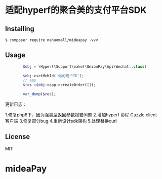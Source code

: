 # 适配hyperf的聚合美的支付平台SDK
## Installing

```shell
$ composer require nahuomall/mideapay -vvv
```

## Usage

```php
        $obj = \Hyperf\Support\make(\UnionPay\Api\Wechat::class)
        
        $obj->setMchId('你的商户ID');
        // app
        $res =$obj->app->createOrder([]);
        
        var_dump($res);
```

更新日志：

1.修复php8下，因为强类型返回参数报错问题
2.增加hyperf 协程 Guzzle client 客户端
3.修复部分bug
4.重新设计sdk架构
5.处理替换curl

## License

MIT
# mideaPay
